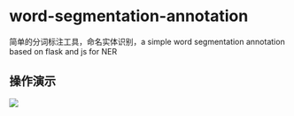 # word-segmentation-annotation
简单的分词标注工具，命名实体识别，a simple word segmentation annotation based on flask and js for NER

## 操作演示

![](./media/screen_record.gif)